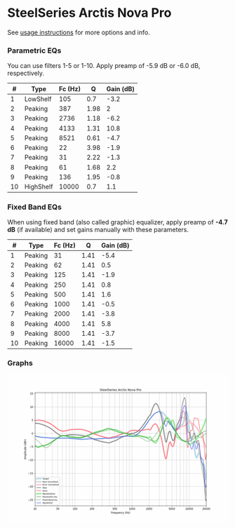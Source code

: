 # SteelSeries Arctis Nova Pro
See [usage instructions](https://github.com/jaakkopasanen/AutoEq#usage) for more options and info.

### Parametric EQs
You can use filters 1-5 or 1-10. Apply preamp of -5.9 dB or -6.0 dB, respectively.

|   # | Type      |   Fc (Hz) |    Q |   Gain (dB) |
|-----|-----------|-----------|------|-------------|
|   1 | LowShelf  |       105 | 0.7  |        -3.2 |
|   2 | Peaking   |       387 | 1.98 |         2   |
|   3 | Peaking   |      2736 | 1.18 |        -6.2 |
|   4 | Peaking   |      4133 | 1.31 |        10.8 |
|   5 | Peaking   |      8521 | 0.61 |        -4.7 |
|   6 | Peaking   |        22 | 3.98 |        -1.9 |
|   7 | Peaking   |        31 | 2.22 |        -1.3 |
|   8 | Peaking   |        61 | 1.68 |         2.2 |
|   9 | Peaking   |       136 | 1.95 |        -0.8 |
|  10 | HighShelf |     10000 | 0.7  |         1.1 |

### Fixed Band EQs
When using fixed band (also called graphic) equalizer, apply preamp of **-4.7 dB** (if available) and set gains manually with these parameters.

|   # | Type    |   Fc (Hz) |    Q |   Gain (dB) |
|-----|---------|-----------|------|-------------|
|   1 | Peaking |        31 | 1.41 |        -5.4 |
|   2 | Peaking |        62 | 1.41 |         0.5 |
|   3 | Peaking |       125 | 1.41 |        -1.9 |
|   4 | Peaking |       250 | 1.41 |         0.8 |
|   5 | Peaking |       500 | 1.41 |         1.6 |
|   6 | Peaking |      1000 | 1.41 |        -0.5 |
|   7 | Peaking |      2000 | 1.41 |        -3.8 |
|   8 | Peaking |      4000 | 1.41 |         5.8 |
|   9 | Peaking |      8000 | 1.41 |        -3.7 |
|  10 | Peaking |     16000 | 1.41 |        -1.5 |

### Graphs
![](./SteelSeries%20Arctis%20Nova%20Pro.png)
